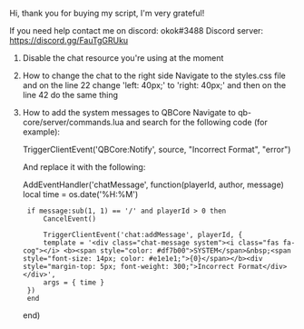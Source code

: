 Hi, thank you for buying my script, I'm very grateful!

If you need help contact me on discord: okok#3488
Discord server: https://discord.gg/FauTgGRUku

1. Disable the chat resource you're using at the moment

2. How to change the chat to the right side
	Navigate to the styles.css file and on the line 22 change 'left: 40px;' to 'right: 40px;' and then on the line 42 do the same thing

3. How to add the system messages to QBCore
	Navigate to qb-core/server/commands.lua and search for the following code (for example):

	TriggerClientEvent('QBCore:Notify', source, "Incorrect Format", "error")

	And replace it with the following:

	AddEventHandler('chatMessage', function(playerId, author, message)
		local time = os.date('%H:%M')

		if message:sub(1, 1) == '/' and playerId > 0 then
			CancelEvent()

			TriggerClientEvent('chat:addMessage', playerId, {
		    template = '<div class="chat-message system"><i class="fas fa-cog"></i> <b><span style="color: #df7b00">SYSTEM</span>&nbsp;<span style="font-size: 14px; color: #e1e1e1;">{0}</span></b><div style="margin-top: 5px; font-weight: 300;">Incorrect Format</div></div>',
		    args = { time }
		})
		end
	end)
